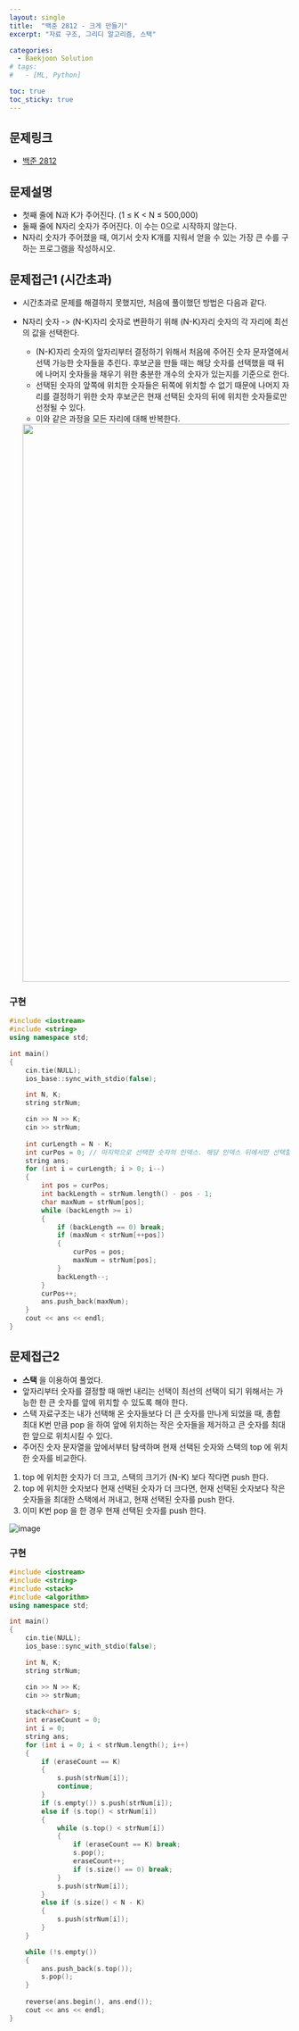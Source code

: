 ```yaml
---
layout: single
title:  "백준 2812 - 크게 만들기"
excerpt: "자료 구조, 그리디 알고리즘, 스택"

categories:
  - Baekjoon Solution
# tags:
#   - [ML, Python]

toc: true
toc_sticky: true
---
```


## 문제링크
- [백준 2812](https://www.acmicpc.net/problem/2812)

## 문제설명
- 첫째 줄에 N과 K가 주어진다. (1 ≤ K < N ≤ 500,000)
- 둘째 줄에 N자리 숫자가 주어진다. 이 수는 0으로 시작하지 않는다.
- N자리 숫자가 주어졌을 때, 여기서 숫자 K개를 지워서 얻을 수 있는 가장 큰 수를 구하는 프로그램을 작성하시오.

## 문제접근1 (시간초과)
- 시간초과로 문제를 해결하지 못했지만, 처음에 풀이했던 방법은 다음과 같다.
- N자리 숫자 -> (N-K)자리 숫자로 변환하기 위해 (N-K)자리 숫자의 각 자리에 최선의 값을 선택한다.
    - (N-K)자리 숫자의 앞자리부터 결정하기 위해서 처음에 주어진 숫자 문자열에서 선택 가능한 숫자들을 추린다. 후보군을 만들 때는 해당 숫자를 선택했을 때 뒤에 나머지 숫자들을 채우기 위한 충분한 개수의 숫자가 있는지를 기준으로 한다.
    - 선택된 숫자의 앞쪽에 위치한 숫자들은 뒤쪽에 위치할 수 없기 때문에 나머지 자리를 결정하기 위한 숫자 후보군은 현재 선택된 숫자의 뒤에 위치한 숫자들로만 선정될 수 있다.
    - 이와 같은 과정을 모든 자리에 대해 반복한다.
    
    <img src="https://github.com/bellbpng/TCP_IP_Socket_Programming/assets/59792046/67dbd347-f1a6-4f5e-a50a-7ff0626e4009" width="1000">
    
### 구현
```c++
#include <iostream>
#include <string>
using namespace std;

int main()
{
	cin.tie(NULL);
	ios_base::sync_with_stdio(false);

	int N, K;
	string strNum;

	cin >> N >> K;
	cin >> strNum;
	
	int curLength = N - K;
	int curPos = 0; // 마지막으로 선택한 숫자의 인덱스. 해당 인덱스 뒤에서만 선택할 수 있음
	string ans;
	for (int i = curLength; i > 0; i--)
	{
		int pos = curPos;
		int backLength = strNum.length() - pos - 1;
		char maxNum = strNum[pos];
		while (backLength >= i)
		{
			if (backLength == 0) break;
			if (maxNum < strNum[++pos])
			{
				curPos = pos;
				maxNum = strNum[pos];
			}
			backLength--;
		}
		curPos++;
		ans.push_back(maxNum);
	}
	cout << ans << endl;
}
```

## 문제접근2
- **스택** 을 이용하여 풀었다.
- 앞자리부터 숫자를 결정할 때 매번 내리는 선택이 최선의 선택이 되기 위해서는 가능한 한 큰 숫자를 앞에 위치할 수 있도록 해야 한다.
- 스택 자료구조는 내가 선택해 온 숫자들보다 더 큰 숫자를 만나게 되었을 때, 총합 최대 K번 만큼 pop 을 하여 앞에 위치하는 작은 숫자들을 제거하고 큰 숫자를 최대한 앞으로 위치시킬 수 있다.
- 주어진 숫자 문자열을 앞에서부터 탐색하며 현재 선택된 숫자와 스택의 top 에 위치한 숫자를 비교한다.
1. top 에 위치한 숫자가 더 크고, 스택의 크기가 (N-K) 보다 작다면 push 한다.
2. top 에 위치한 숫자보다 현재 선택된 숫자가 더 크다면, 현재 선택된 숫자보다 작은 숫자들을 최대한 스택에서 꺼내고, 현재 선택된 숫자를 push 한다.
3. 이미 K번 pop 을 한 경우 현재 선택된 숫자를 push 한다.

![image](https://github.com/bellbpng/TCP_IP_Socket_Programming/assets/59792046/9a0fe72e-9e46-4964-863c-c49da0a6cd5a)

### 구현
```c++
#include <iostream>
#include <string>
#include <stack>
#include <algorithm>
using namespace std;

int main()
{
	cin.tie(NULL);
	ios_base::sync_with_stdio(false);

	int N, K;
	string strNum;

	cin >> N >> K;
	cin >> strNum;
	
	stack<char> s;
	int eraseCount = 0;
	int i = 0;
	string ans;
	for (int i = 0; i < strNum.length(); i++)
	{
		if (eraseCount == K)
		{
			s.push(strNum[i]);
			continue;
		}
		if (s.empty()) s.push(strNum[i]);
		else if (s.top() < strNum[i])
		{
			while (s.top() < strNum[i])
			{
				if (eraseCount == K) break;
				s.pop();
				eraseCount++;
				if (s.size() == 0) break;
			}
			s.push(strNum[i]);
		}
		else if (s.size() < N - K)
		{
			s.push(strNum[i]);
		}
	}

	while (!s.empty())
	{
		ans.push_back(s.top());
		s.pop();
	}
	
	reverse(ans.begin(), ans.end());
	cout << ans << endl;
}
```
